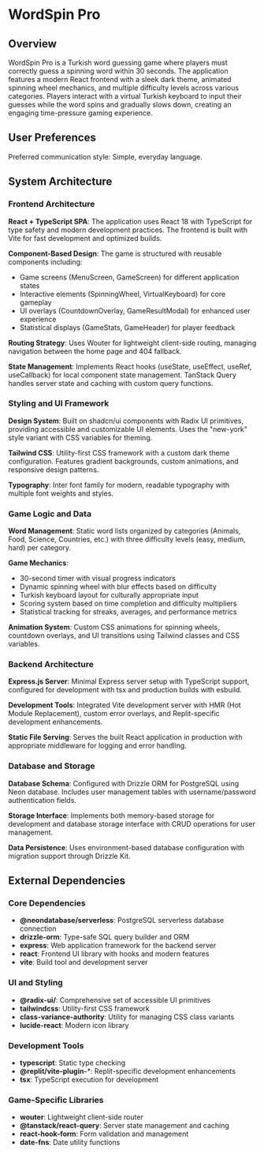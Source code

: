 # WordSpin Pro

## Overview

WordSpin Pro is a Turkish word guessing game where players must correctly guess a spinning word within 30 seconds. The application features a modern React frontend with a sleek dark theme, animated spinning wheel mechanics, and multiple difficulty levels across various categories. Players interact with a virtual Turkish keyboard to input their guesses while the word spins and gradually slows down, creating an engaging time-pressure gaming experience.

## User Preferences

Preferred communication style: Simple, everyday language.

## System Architecture

### Frontend Architecture

**React + TypeScript SPA**: The application uses React 18 with TypeScript for type safety and modern development practices. The frontend is built with Vite for fast development and optimized builds.

**Component-Based Design**: The game is structured with reusable components including:
- Game screens (MenuScreen, GameScreen) for different application states
- Interactive elements (SpinningWheel, VirtualKeyboard) for core gameplay
- UI overlays (CountdownOverlay, GameResultModal) for enhanced user experience
- Statistical displays (GameStats, GameHeader) for player feedback

**Routing Strategy**: Uses Wouter for lightweight client-side routing, managing navigation between the home page and 404 fallback.

**State Management**: Implements React hooks (useState, useEffect, useRef, useCallback) for local component state management. TanStack Query handles server state and caching with custom query functions.

### Styling and UI Framework

**Design System**: Built on shadcn/ui components with Radix UI primitives, providing accessible and customizable UI elements. Uses the "new-york" style variant with CSS variables for theming.

**Tailwind CSS**: Utility-first CSS framework with a custom dark theme configuration. Features gradient backgrounds, custom animations, and responsive design patterns.

**Typography**: Inter font family for modern, readable typography with multiple font weights and styles.

### Game Logic and Data

**Word Management**: Static word lists organized by categories (Animals, Food, Science, Countries, etc.) with three difficulty levels (easy, medium, hard) per category.

**Game Mechanics**: 
- 30-second timer with visual progress indicators
- Dynamic spinning wheel with blur effects based on difficulty
- Turkish keyboard layout for culturally appropriate input
- Scoring system based on time completion and difficulty multipliers
- Statistical tracking for streaks, averages, and performance metrics

**Animation System**: Custom CSS animations for spinning wheels, countdown overlays, and UI transitions using Tailwind classes and CSS variables.

### Backend Architecture

**Express.js Server**: Minimal Express server setup with TypeScript support, configured for development with tsx and production builds with esbuild.

**Development Tools**: Integrated Vite development server with HMR (Hot Module Replacement), custom error overlays, and Replit-specific development enhancements.

**Static File Serving**: Serves the built React application in production with appropriate middleware for logging and error handling.

### Database and Storage

**Database Schema**: Configured with Drizzle ORM for PostgreSQL using Neon database. Includes user management tables with username/password authentication fields.

**Storage Interface**: Implements both memory-based storage for development and database storage interface with CRUD operations for user management.

**Data Persistence**: Uses environment-based database configuration with migration support through Drizzle Kit.

## External Dependencies

### Core Dependencies
- **@neondatabase/serverless**: PostgreSQL serverless database connection
- **drizzle-orm**: Type-safe SQL query builder and ORM
- **express**: Web application framework for the backend server
- **react**: Frontend UI library with hooks and modern features
- **vite**: Build tool and development server

### UI and Styling
- **@radix-ui/**: Comprehensive set of accessible UI primitives
- **tailwindcss**: Utility-first CSS framework
- **class-variance-authority**: Utility for managing CSS class variants
- **lucide-react**: Modern icon library

### Development Tools
- **typescript**: Static type checking
- **@replit/vite-plugin-***: Replit-specific development enhancements
- **tsx**: TypeScript execution for development

### Game-Specific Libraries
- **wouter**: Lightweight client-side router
- **@tanstack/react-query**: Server state management and caching
- **react-hook-form**: Form validation and management
- **date-fns**: Date utility functions